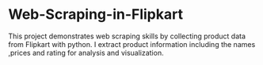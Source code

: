 # Web-Scraping-in-Flipkart
This project demonstrates web scraping skills by collecting product data from Flipkart with python. I extract product information including the names ,prices and rating for analysis and visualization.
